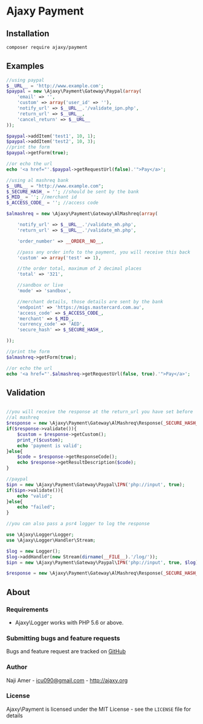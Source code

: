 # Ajaxy Payment

## Installation
```bash
composer require ajaxy/payment
```

## Examples
```php
//using paypal
$__URL__ = 'http://www.example.com';
$paypal = new \Ajaxy\Payment\Gateway\Paypal(array(
    'email' => '',
    'custom' => array('user_id' => ''),
    'notify_url' => $__URL__.'/validate_ipn.php',
    'return_url' => $__URL__,
    'cancel_return' => $__URL__
));

$paypal->addItem('test1', 10, 1);
$paypal->addItem('test2', 10, 3);
//print the form
$paypal->getForm(true);

//or echo the url
echo '<a href="'.$paypal->getRequestUrl(false).'">Pay</a>';

//using al mashreq bank
$__URL__ = "http://www.example.com";
$_SECURE_HASH_ = ''; //should be sent by the bank
$_MID_ = ''; //merchant id
$_ACCESS_CODE_ = ''; //access code

$almashreq = new \Ajaxy\Payment\Gateway\AlMashreq(array(

    'notify_url' => $__URL__.'/validate_mh.php',
    'return_url' => $__URL__.'/validate_mh.php',

    'order_number' => __ORDER__NO__,

    //pass any order info to the payment, you will receive this back
    'custom' => array('test' => 1),

    //the order total, maximum of 2 decimal places
    'total' => '321',

    //sandbox or live
    'mode' => 'sandbox',

    //merchant details, those details are sent by the bank
    'endpoint' => 'https://migs.mastercard.com.au',
    'access_code' => $_ACCESS_CODE_,
    'merchant' => $_MID_,
    'currency_code' => 'AED',
    'secure_hash' => $_SECURE_HASH_,

));

//print the form
$almashreq->getForm(true);

//or echo the url
echo '<a href="'.$almashreq->getRequestUrl(false, true).'">Pay</a>';

```

## Validation

```php

//you will receive the response at the return_url you have set before
//al mashreq
$response = new \Ajaxy\Payment\Gateway\AlMashreq\Response(_SECURE_HASH_, null);
if($response->validate()){
    $custom = $response->getCustom();
    print_r($custom);
    echo 'payment is valid';
}else{
    $code = $response->getResponseCode();
    echo $response->getResultDescription($code);
}

//paypal
$ipn = new \Ajaxy\Payment\Gateway\Paypal\IPN('php://input', true);
if($ipn->validate()){
    echo "valid";
}else{
    echo "failed";
}

//you can also pass a psr4 logger to log the response

use \Ajaxy\Logger\Logger;
use \Ajaxy\Logger\Handler\Stream;

$log = new Logger();
$log->addHandler(new Stream(dirname(__FILE__).'/log/'));
$ipn = new \Ajaxy\Payment\Gateway\Paypal\IPN('php://input', true, $log);

$response = new \Ajaxy\Payment\Gateway\AlMashreq\Response(_SECURE_HASH_, null, $log);


```

## About

### Requirements

- Ajaxy\Logger works with PHP 5.6 or above.

### Submitting bugs and feature requests

Bugs and feature request are tracked on [GitHub](https://github.com/n-for-all/payment/issues)

### Author

Naji Amer - <icu090@gmail.com> - <http://ajaxy.org><br />

### License

Ajaxy\Payment is licensed under the MIT License - see the `LICENSE` file for details
